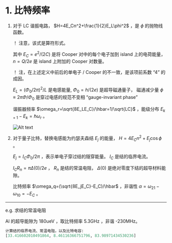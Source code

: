 # 1. 比特频率

1. 对于 LC 谐振电路， $H=4E_Cn^2+\frac{1}{2}E_L\phi^2$ ，是 $\phi$ 的抛物线函数。

    ！ 注意，该式是算符形式。

    其中 $E_C=e^2/(2C)$ 是将 Cooper 对中的每个电子加到 island 上的电荷能量， $n=Q/2e$ 是 island 上附加的 Cooper 对数量。
    
    ！ 注，在上述定义中前后的单电子 / Cooper 的不一致，是该项前系数 “4” 的成因。

    $E_L=(\Phi _0/2\pi)^2/L$ 是电感能量, $\Phi_0=h/(2e)$ 是超导磁通量子， 磁通减少量 $\phi\equiv2\pi\Phi/\Phi _0$ 是穿过电感的规范不变相 “gauge-invariant phase”

    谐振器频率 $\omega_r=\sqrt{8E_LE_C}/\hbar=1/\sqrt{LC}$ ，能级分布 $E_{k+1}-E_k=\hbar\omega_r$ 。

    ![Alt text](elc-eq.png)

2. 对于量子比特，替换电感能为约瑟夫森结 $E_j$ 的能量， $H=4E_Cn^2+E_j\cos{\phi}$ 。

    $E_j=I_C\Phi _0/2\pi$ ，表示单电子穿过结的隧穿能量。 $I_C$ 是结的临界电流。
    
    $I_CR_n=\pi\Delta(0)/2e$ ， $R_n$ 是结的常温电阻， $\Delta(0)$ 是绝对零度下结的超导材料能隙。

    比特频率 $\omega_q=(\sqrt{8E_jE_C}-E_C)/\hbar$ ，非谐性 $\alpha=\omega _{21}-\omega _{10}=-E_C$ 。

---
e.g. 求结的常温电阻

Al 的超导能隙为 180ueV ，取比特频率 5.3GHz ，非谐 -230MHz。

```py
计算结的临界电流、常温电阻，以及比特电容: 
[33.416602010491864, 8.46116366751796, 83.98971434530236]
```